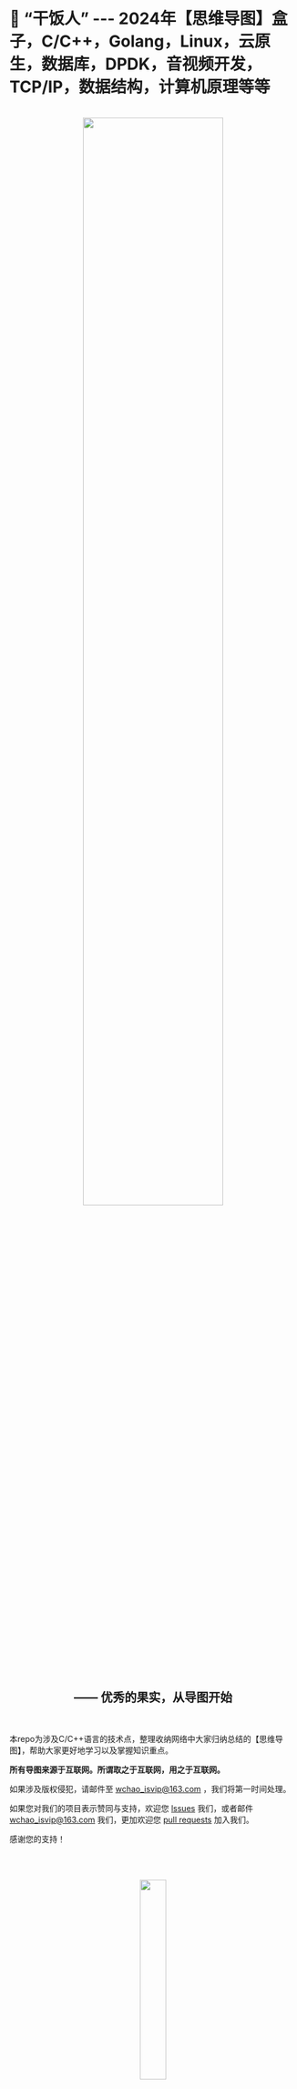 # 🍱 “干饭人” --- 2024年【思维导图】盒子，C/C++，Golang，Linux，云原生，数据库，DPDK，音视频开发，TCP/IP，数据结构，计算机原理等等

<div align=center>
  
<br>  
  
<img width="70%" height="70%" src="https://user-images.githubusercontent.com/87457873/142826075-55b8e588-959b-4c69-867f-54e9deeed026.jpg"/>
  
## —— 优秀的果实，从导图开始
  
<br>  
  
</div>

本repo为涉及C/C++语言的技术点，整理收纳网络中大家归纳总结的【思维导图】，帮助大家更好地学习以及掌握知识重点。

**所有导图来源于互联网。所谓取之于互联网，用之于互联网。**

如果涉及版权侵犯，请邮件至 wchao_isvip@163.com ，我们将第一时间处理。

如果您对我们的项目表示赞同与支持，欢迎您 [lssues](https://github.com/0voice/learning_mind_map/issues) 我们，或者邮件 wchao_isvip@163.com 我们，更加欢迎您 [pull requests](https://github.com/0voice/learning_mind_map/pulls) 加入我们。

感谢您的支持！

<p align="center">
  <a href="https://github.com/0voice/learning_mind_map/archive/refs/heads/main.zip"><img src="https://img.shields.io/badge/PDF下载-blueviolet" alt=""></a>
  <a href="https://github.com/0voice/learning_mind_map/blob/main/README.md#%E8%81%94%E7%B3%BB%E4%B8%93%E6%A0%8F"><img src="https://img.shields.io/badge/微信公众号-green" alt=""></a>
</p>

<div align=center>
  
<br>  
  
<img width="30%" height="30%" src="https://user-images.githubusercontent.com/87457873/143252350-0c0078b1-c474-4ab1-ab0e-edfdc1a0bbda.jpg"/>
  
## —— 登顶 IT 顶峰，不是梦！
  
</div>  
  
<br>  

## 🍘 计算机

* [计算机概论](https://github.com/0voice/learning_mind_map/blob/main/%E8%AE%A1%E7%AE%97%E6%9C%BA%E6%A6%82%E8%AE%BA.pdf)
* [计算机系统基础](https://github.com/0voice/learning_mind_map/blob/main/%E8%AE%A1%E7%AE%97%E6%9C%BA%E7%B3%BB%E7%BB%9F%E5%9F%BA%E7%A1%80.pdf)

* [计算机组成与系统结构](https://github.com/0voice/learning_mind_map/blob/main/%E8%AE%A1%E7%AE%97%E6%9C%BA%E7%BB%84%E6%88%90%E4%B8%8E%E7%B3%BB%E7%BB%9F%E7%BB%93%E6%9E%84.pdf)

* [计算机组成原理](https://github.com/0voice/learning_mind_map/blob/main/%E8%AE%A1%E7%AE%97%E6%9C%BA%E7%BB%84%E6%88%90%E5%8E%9F%E7%90%86.pdf)

* [计算机网络](https://github.com/0voice/learning_mind_map/blob/main/%E8%AE%A1%E7%AE%97%E6%9C%BA%E7%BD%91%E7%BB%9C.pdf)

* [计算机网络 第一章](https://github.com/0voice/learning_mind_map/blob/main/%E8%AE%A1%E7%AE%97%E6%9C%BA%E7%BD%91%E7%BB%9C%20%E7%AC%AC%E4%B8%80%E7%AB%A0.pdf)

* [计算机网络 第二章](https://github.com/0voice/learning_mind_map/blob/main/%E8%AE%A1%E7%AE%97%E6%9C%BA%E7%BD%91%E7%BB%9C%20%E7%AC%AC%E4%BA%8C%E7%AB%A0%E2%80%8B.pdf)

* [计算机网络 第三章](https://github.com/0voice/learning_mind_map/blob/main/%E8%AE%A1%E7%AE%97%E6%9C%BA%E7%BD%91%E7%BB%9C%20%E7%AC%AC%E4%B8%89%E7%AB%A0%E2%80%8B.pdf)

* [计算机网络 第四章](https://github.com/0voice/learning_mind_map/blob/main/%E8%AE%A1%E7%AE%97%E6%9C%BA%E7%BD%91%E7%BB%9C%20%E7%AC%AC%E5%9B%9B%E7%AB%A0%E2%80%8B.pdf)

* [计算机网络 第五章](https://github.com/0voice/learning_mind_map/blob/main/%E8%AE%A1%E7%AE%97%E6%9C%BA%E7%BD%91%E7%BB%9C%20%E7%AC%AC%E4%BA%94%E7%AB%A0%E2%80%8B.pdf)

* [网络编程（Socket）](https://github.com/0voice/learning_mind_map/blob/main/%E7%BD%91%E7%BB%9C%E7%BC%96%E7%A8%8B%EF%BC%88Socket%EF%BC%89.pdf)

* [数据链路层](https://github.com/0voice/learning_mind_map/blob/main/%E6%95%B0%E6%8D%AE%E9%93%BE%E8%B7%AF%E5%B1%82.pdf)

* [物理层](https://github.com/0voice/learning_mind_map/blob/main/%E7%89%A9%E7%90%86%E5%B1%82.pdf)

* [传输层](https://github.com/0voice/learning_mind_map/blob/main/%E4%BC%A0%E8%BE%93%E5%B1%82.pdf)

* [TCP/IP](https://github.com/0voice/learning_mind_map/blob/main/TCP_IP.pdf)

* [IPC](https://github.com/0voice/learning_mind_map/blob/main/IPC.pdf)


## 🍚 C/C++ 服务器高级架构

* [C++从入门到精通](https://github.com/0voice/learning_mind_map/blob/main/C%2B%2B%E4%BB%8E%E5%85%A5%E9%97%A8%E5%88%B0%E7%B2%BE%E9%80%9A.pdf)

* [C++面向对象](https://github.com/0voice/learning_mind_map/blob/main/C%2B%2B%E9%9D%A2%E5%90%91%E5%AF%B9%E8%B1%A1.pdf)

* [数据结构和算法](https://github.com/0voice/learning_mind_map/blob/main/%E6%95%B0%E6%8D%AE%E7%BB%93%E6%9E%84%E5%92%8C%E7%AE%97%E6%B3%95.pdf)

* [数据结构与算法内容梳理](https://github.com/0voice/learning_mind_map/blob/main/%E6%95%B0%E6%8D%AE%E7%BB%93%E6%9E%84%E4%B8%8E%E7%AE%97%E6%B3%95%E5%86%85%E5%AE%B9%E6%A2%B3%E7%90%86.pdf)

* [数据结构概述](https://github.com/0voice/learning_mind_map/blob/main/%E6%95%B0%E6%8D%AE%E7%BB%93%E6%9E%84%E6%A6%82%E8%BF%B0.pdf)

* [线性表](https://github.com/0voice/learning_mind_map/blob/main/%E7%BA%BF%E6%80%A7%E8%A1%A8.pdf)

* [调度与死锁](https://github.com/0voice/learning_mind_map/blob/main/%E8%B0%83%E5%BA%A6%E4%B8%8E%E6%AD%BB%E9%94%81.pdf)

* [面向对象编程](https://github.com/0voice/learning_mind_map/blob/main/%E9%9D%A2%E5%90%91%E5%AF%B9%E8%B1%A1%E7%BC%96%E7%A8%8B.pdf)

* [线程](https://github.com/0voice/learning_mind_map/blob/main/%E7%BA%BF%E7%A8%8B.pdf)

* [线程同步](https://github.com/0voice/learning_mind_map/blob/main/%E7%BA%BF%E7%A8%8B%E5%90%8C%E6%AD%A5.pdf)

* [分布式事务](https://github.com/0voice/learning_mind_map/blob/main/%E5%88%86%E5%B8%83%E5%BC%8F%E4%BA%8B%E5%8A%A1.pdf)

* [分布式协议与算法](https://github.com/0voice/learning_mind_map/blob/main/%E5%88%86%E5%B8%83%E5%BC%8F%E5%8D%8F%E8%AE%AE%E4%B8%8E%E7%AE%97%E6%B3%95.pdf)

* [分布式锁实现方式](https://github.com/0voice/learning_mind_map/blob/main/%E5%88%86%E5%B8%83%E5%BC%8F%E9%94%81%E5%AE%9E%E7%8E%B0%E6%96%B9%E5%BC%8F.pdf)

* [分布式实战](https://github.com/0voice/learning_mind_map/blob/main/%E5%88%86%E5%B8%83%E5%BC%8F%E5%AE%9E%E6%88%98.pdf)

* [socket编程](https://github.com/0voice/learning_mind_map/blob/main/socket%E7%BC%96%E7%A8%8B.pdf)

* [传输层协议之TCP](https://github.com/0voice/learning_mind_map/blob/main/%E4%BC%A0%E8%BE%93%E5%B1%82%E5%8D%8F%E8%AE%AE%E4%B9%8BTCP.pdf)

* [多路IO复用](https://github.com/0voice/learning_mind_map/blob/main/%E5%A4%9A%E8%B7%AFIO%E5%A4%8D%E7%94%A8.pdf)

## 🍛 Golang

* [Golang基础](https://github.com/0voice/learning_mind_map/blob/main/Golang%E5%9F%BA%E7%A1%80.pdf)

* [用Golang开发后台掌握哪些知识点](https://github.com/0voice/learning_mind_map/blob/main/%E7%94%A8Golang%E5%BC%80%E5%8F%91%E5%90%8E%E5%8F%B0%E6%8E%8C%E6%8F%A1%E5%93%AA%E4%BA%9B%E7%9F%A5%E8%AF%86%E7%82%B9.md)


## 🍥 数据库

* [SQL基础](https://github.com/0voice/learning_mind_map/blob/main/SQL.pdf)

* [SQL数据库基础知识（SQL Server）](https://github.com/0voice/learning_mind_map/blob/main/SQL%E6%95%B0%E6%8D%AE%E5%BA%93%E5%9F%BA%E7%A1%80%E7%9F%A5%E8%AF%86%EF%BC%88SQL%20Server%EF%BC%89.pdf)

* [数据库系统](https://github.com/0voice/learning_mind_map/blob/main/%E6%95%B0%E6%8D%AE%E5%BA%93%E7%B3%BB%E7%BB%9F.png)

* [MySQL知识点归纳](https://github.com/0voice/learning_mind_map/blob/main/MySQL%E7%9F%A5%E8%AF%86%E7%82%B9%E5%BD%92%E7%BA%B3.pdf)

* [MySQL全面功课](https://github.com/0voice/learning_mind_map/blob/main/MySQL%E5%85%A8%E9%9D%A2%E5%8A%9F%E8%AF%BE.pdf)

* [MySQL索引](https://github.com/0voice/learning_mind_map/blob/main/MySQL%E7%B4%A2%E5%BC%95.pdf)

* [Mysql索引优化](https://github.com/0voice/learning_mind_map/blob/main/mysql%E7%B4%A2%E5%BC%95%E4%BC%98%E5%8C%96.jpg)

* [Mysql性能调优思路](https://github.com/0voice/learning_mind_map/blob/main/mysql%E6%80%A7%E8%83%BD%E8%B0%83%E4%BC%98%E6%80%9D%E8%B7%AF.pdf)

* [MySQL全面优化思路](https://github.com/0voice/learning_mind_map/blob/main/MySQL%E5%85%A8%E9%9D%A2%E4%BC%98%E5%8C%96%E6%80%9D%E8%B7%AF.pdf)

* [Innodb的整体架构图](https://github.com/0voice/learning_mind_map/blob/main/Innodb%E7%9A%84%E6%95%B4%E4%BD%93%E6%9E%B6%E6%9E%84%E5%9B%BE.pdf)

* [Redis基础](https://github.com/0voice/learning_mind_map/blob/main/Redis.pdf)

* [Redis知识点归纳](https://github.com/0voice/learning_mind_map/blob/main/Redis%E7%9F%A5%E8%AF%86%E7%82%B9%E5%BD%92%E7%BA%B3.pdf)

* [Redis数据类型归纳](https://github.com/0voice/learning_mind_map/blob/main/Redis%E6%95%B0%E6%8D%AE%E7%B1%BB%E5%9E%8B%E5%BD%92%E7%BA%B3.pdf)

* [Redis知识点](https://github.com/0voice/learning_mind_map/blob/main/Redis%E7%9F%A5%E8%AF%86%E7%82%B9.pdf)

* [Redis高性能分布式缓存](https://github.com/0voice/learning_mind_map/blob/main/%E9%AB%98%E6%80%A7%E8%83%BD%E5%88%86%E5%B8%83%E5%BC%8F%E7%BC%93%E5%AD%98%20Redis.pdf)


## 🍣 中间件

* [Nginx知识点](https://github.com/0voice/learning_mind_map/blob/main/Nginx%E7%9F%A5%E8%AF%86%E7%82%B9.pdf)

* [Nginx实战操作](https://github.com/0voice/learning_mind_map/blob/main/Nginx%E5%AE%9E%E6%88%98%E6%93%8D%E4%BD%9C.pdf)

* [高吞吐消息中间件 Kafka](https://github.com/0voice/learning_mind_map/blob/main/%E9%AB%98%E5%90%9E%E5%90%90%E6%B6%88%E6%81%AF%E4%B8%AD%E9%97%B4%E4%BB%B6%20Kafka.pdf)

* [Zookeeper知识点归纳](https://github.com/0voice/learning_mind_map/blob/main/Zookeeper%E7%9F%A5%E8%AF%86%E7%82%B9%E5%BD%92%E7%BA%B3.pdf)

## 🍜 DPDK

* [DPDK架构图](https://github.com/0voice/learning_mind_map/blob/main/DPDK%E6%9E%B6%E6%9E%84%E5%9B%BE.pdf)

* [Dpdk-网络协议栈-vpp-OvS-DDos-虚拟化专家之路](https://github.com/0voice/learning_mind_map/blob/main/dpdk-%E7%BD%91%E7%BB%9C%E5%8D%8F%E8%AE%AE%E6%A0%88-vpp-OvS-DDos-%E8%99%9A%E6%8B%9F%E5%8C%96%E4%B8%93%E5%AE%B6%E4%B9%8B%E8%B7%AF.pdf)

## 🍝 Linux

* [Linux](https://github.com/0voice/learning_mind_map/blob/main/Linux.pdf)

* [Linux内核知识体系](https://github.com/0voice/learning_mind_map/blob/main/Linux%E5%86%85%E6%A0%B8%E7%9F%A5%E8%AF%86%E4%BD%93%E7%B3%BB.md)

* [Linux基本命令集](https://github.com/0voice/learning_mind_map/blob/main/Linux%E5%9F%BA%E6%9C%AC%E5%91%BD%E4%BB%A4%E9%9B%86.pdf)

* [Linux学习](https://github.com/0voice/learning_mind_map/blob/main/Linux%E5%AD%A6%E4%B9%A0.pdf)

* [操作系统](https://github.com/0voice/learning_mind_map/blob/main/%E6%93%8D%E4%BD%9C%E7%B3%BB%E7%BB%9F.pdf)

* [Linux入门](https://github.com/0voice/learning_mind_map/blob/main/Linux%E5%85%A5%E9%97%A8.png)

* [Linux内核源码分析](https://github.com/0voice/learning_mind_map/blob/main/Linux%E5%86%85%E6%A0%B8%E6%BA%90%E7%A0%81%E5%88%86%E6%9E%90.png)

* [linux编程入门项目](https://github.com/0voice/learning_mind_map/blob/main/linux%E7%BC%96%E7%A8%8B%E5%85%A5%E9%97%A8%E9%A1%B9%E7%9B%AE.png)

* [Linux常用操作](https://github.com/0voice/learning_mind_map/blob/main/Linux%E5%B8%B8%E7%94%A8%E6%93%8D%E4%BD%9C.pdf)

* [OS简介](https://github.com/0voice/learning_mind_map/blob/main/OS%E7%AE%80%E4%BB%8B.pdf)

* [进程管理](https://github.com/0voice/learning_mind_map/blob/main/%E8%BF%9B%E7%A8%8B%E7%AE%A1%E7%90%86.pdf)

* [进程调度与死锁](https://github.com/0voice/learning_mind_map/blob/main/%E8%BF%9B%E7%A8%8B%E8%B0%83%E5%BA%A6%E4%B8%8E%E6%AD%BB%E9%94%81.pdf)

* [内存管理](https://github.com/0voice/learning_mind_map/blob/main/%E5%86%85%E5%AD%98%E7%AE%A1%E7%90%86.pdf)

* [文件系统](https://github.com/0voice/learning_mind_map/blob/main/%E6%96%87%E4%BB%B6%E7%B3%BB%E7%BB%9F.pdf)

* [I/O设备管理](https://github.com/0voice/learning_mind_map/blob/main/I_O%E8%AE%BE%E5%A4%87%E7%AE%A1%E7%90%86.pdf)

## 🥡 音视频开发

* [音视频流媒体开发知识归纳导图](https://github.com/0voice/learning_mind_map/blob/main/%E9%9F%B3%E8%A7%86%E9%A2%91%E6%B5%81%E5%AA%92%E4%BD%93%E5%BC%80%E5%8F%91%E7%9F%A5%E8%AF%86%E5%BD%92%E7%BA%B3%E5%AF%BC%E5%9B%BE.png)

## 🥮 云原生

* [Docker知识点归纳](https://github.com/0voice/learning_mind_map/blob/main/Docker%E7%9F%A5%E8%AF%86%E7%82%B9.pdf)

* [Docker命令](https://github.com/0voice/learning_mind_map/blob/main/Docker%E5%91%BD%E4%BB%A4.pdf)

* [Kubernetes知识点](https://github.com/0voice/learning_mind_map/blob/main/Kubernetes.pdf)

* [Kubernetes知识点归纳](https://github.com/0voice/learning_mind_map/blob/main/Kubernetes%E7%9F%A5%E8%AF%86%E7%82%B9%E5%BD%92%E7%BA%B3.pdf)

* [Kubernetes核心组件运行机制](https://github.com/0voice/learning_mind_map/blob/main/Kubernetes%E6%A0%B8%E5%BF%83%E7%BB%84%E4%BB%B6%E8%BF%90%E8%A1%8C%E6%9C%BA%E5%88%B6.pdf)

* [深入分析集群安全机制](https://github.com/0voice/learning_mind_map/blob/main/%E6%B7%B1%E5%85%A5%E5%88%86%E6%9E%90%E9%9B%86%E7%BE%A4%E5%AE%89%E5%85%A8%E6%9C%BA%E5%88%B6.pdf)

* [深入理解Pod](https://github.com/0voice/learning_mind_map/blob/main/%E6%B7%B1%E5%85%A5%E7%90%86%E8%A7%A3Pod.pdf)

* [深入理解Service](https://github.com/0voice/learning_mind_map/blob/main/%E6%B7%B1%E5%85%A5%E7%90%86%E8%A7%A3Service.pdf)

* [Kubetcl命令](https://github.com/0voice/learning_mind_map/blob/main/Kubetcl%E5%91%BD%E4%BB%A4.pdf)

<br/>
<br/>
<h3 >零领工作</h3> 

---

##### 实时提供，每周发布北京，上海，广州，深圳，杭州，南京，合肥，武汉，长沙，重庆，成都，西安，厦门的c/c++，golang方向的招聘岗位信息。 包含校招，社招，实习岗位， 面经，八股，简历

<img src="https://img.0voice.com/public/0e59910091576beaebe20f303357edf7.jpg" alt="零领工作" style="width:300px;height:300px;">

<br/>
<br/>
